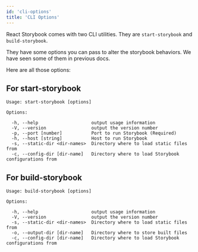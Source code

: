 ```yaml
---
id: 'cli-options'
title: 'CLI Options'
---
```


React Storybook comes with two CLI utilities. They are `start-storybook` and `build-storybook`.

They have some options you can pass to alter the storybook behaviors. We have seen some of them in previous docs.

Here are all those options:

## For start-storybook

    Usage: start-storybook [options]

    Options:

      -h, --help                    output usage information
      -V, --version                 output the version number
      -p, --port [number]           Port to run Storybook (Required)
      -h, --host [string]           Host to run Storybook
      -s, --static-dir <dir-names>  Directory where to load static files from
      -c, --config-dir [dir-name]   Directory where to load Storybook configurations from

## For build-storybook

    Usage: build-storybook [options]

    Options:

      -h, --help                    output usage information
      -V, --version                 output the version number
      -s, --static-dir <dir-names>  Directory where to load static files from
      -o, --output-dir [dir-name]   Directory where to store built files
      -c, --config-dir [dir-name]   Directory where to load Storybook configurations from
